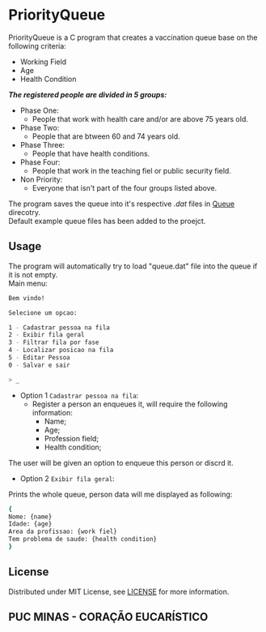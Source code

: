 # PriorityQueue

PriorityQueue is a C program that creates a vaccination queue base on the following criteria:  
- Working Field  
- Age  
- Health Condition  

***The registered people are divided in 5 groups:***  
- Phase One:
  * People that work with health care and/or are above 75 years old.
- Phase Two:
  * People that are btween 60 and 74 years old.
- Phase Three:
  * People that have health conditions.
- Phase Four:
  * People that work in the teaching fiel or public security field.
- Non Priority:
  * Everyone that isn't part of the four groups listed above.
  
    
The program saves the queue into it's respective *.dat* files in [Queue](Queue) direcotry.  
Default example queue files has been added to the proejct.

## Usage

The program will automatically try to load "queue.dat" file into the queue if it is not empty.  
Main menu:
```bash
Bem vindo!

Selecione um opcao:

1 - Cadastrar pessoa na fila
2 - Exibir fila geral
3 - Filtrar fila por fase
4 - Localizar posicao na fila
5 - Editar Pessoa
0 - Salvar e sair

> _
```
- Option 1 ```Cadastrar pessoa na fila```:
  * Register a person an enqueues it, will require the following information:
    - Name;
    - Age;
    - Profession field;
    - Health condition;  

The user will be given an option to enqueue this person or discrd it.  

- Option 2 ```Exibir fila geral```:  

Prints the whole queue, person data will me displayed as following:
```bash
{
Nome: {name}
Idade: {age}
Area da profissao: {work fiel}
Tem problema de saude: {health condition}
}
```

## License

Distributed under MIT License, see [LICENSE](LICENSE) for more information.

## PUC MINAS - CORAÇÃO EUCARÍSTICO
